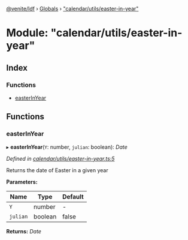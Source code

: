 [@venite/ldf](../README.md) › [Globals](../globals.md) › ["calendar/utils/easter-in-year"](_calendar_utils_easter_in_year_.md)

# Module: "calendar/utils/easter-in-year"

## Index

### Functions

* [easterInYear](_calendar_utils_easter_in_year_.md#easterinyear)

## Functions

###  easterInYear

▸ **easterInYear**(`Y`: number, `julian`: boolean): *Date*

*Defined in [calendar/utils/easter-in-year.ts:5](https://github.com/gbj/venite/blob/56b688a/ldf/src/calendar/utils/easter-in-year.ts#L5)*

Returns the date of Easter in a given year

**Parameters:**

Name | Type | Default |
------ | ------ | ------ |
`Y` | number | - |
`julian` | boolean | false |

**Returns:** *Date*
